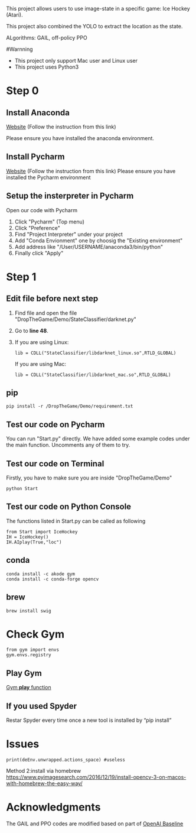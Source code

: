 This project allows users to use image-state in a specific game: Ice Hockey (Atari).

This project also combined the YOLO to extract the location as the state.

ALgorithms: GAIL, off-policy PPO

#Warnning
* This project only support Mac user and Linux user
* This project uses Python3

# Step 0
## Install Anaconda
[Website](https://www.anaconda.com/distribution/#download-section) (Follow the instruction from this link)

Please ensure you have installed the anaconda environment.

## Install Pycharm
[Website](https://www.jetbrains.com/pycharm/download) (Follow the instruction from this link)
Please ensure you have installed the Pycharm environment

## Setup the insterpreter in Pycharm
Open our code with Pycharm
1. Click "Pycharm" (Top menu)
2. Click "Preference"
3. Find "Project Interpreter" under your project
4. Add "Conda Envionment" one by choosig the "Existing environment"
5. Add address like "/User/USERNAME/anaconda3/bin/python"
6. Finally click "Apply"

# Step 1

## Edit file before next step
1. Find file and open the file "DropTheGame/Demo/StateClassifier/darknet.py" 
2. Go to **line 48**. 
3. If you are using Linux: 
	```
	lib = CDLL("StateClassifier/libdarknet_linux.so",RTLD_GLOBAL)
	```
	
	If you are using Mac:
	```
	lib = CDLL("StateClassifier/libdarknet_mac.so",RTLD_GLOBAL)
	```
  
## pip
```
pip install -r /DropTheGame/Demo/requirement.txt
```
## Test our code on Pycharm
You can run "Start.py" directly. We have added some example codes under the main function. Uncomments any of them to try.

## Test our code on Terminal
Firstly, you have to make sure you are inside "DropTheGame/Demo"
```
python Start
```

## Test our code on Python Console
The functions listed in Start.py can be called as following

```
from Start import IceHockey
IH = IceHockey()
IH.AIplay(True,"loc")
```

## conda
```
conda install -c akode gym
conda install -c conda-forge opencv
```
## brew
```
brew install swig
```

# Check Gym
```
from gym import envs
gym.envs.registry
```

## Play Gym
[Gym **play** function](https://github.com/openai/gym/blob/master/gym/utils/play.py#L26)


## If you used Spyder
Restar Spyder every time once a new tool is installed by “pip install”

# Issues
```
print(deEnv.unwrapped.actions_space) #useless
```

Method 2:install via homebrew
https://www.pyimagesearch.com/2016/12/19/install-opencv-3-on-macos-with-homebrew-the-easy-way/

# Acknowledgments
The GAIL and PPO codes are modified based on part of [OpenAI Baseline](https://github.com/openai/baselines)
